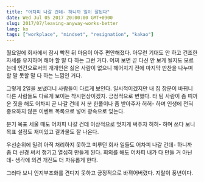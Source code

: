 ```yaml
---
title: "어차피 나갈 건데- 하니까 일이 잘된다"
date: Wed Jul 05 2017 20:00:00 GMT+0900
slug: 2017/07/leaving-anyway-works-better
lang: ko
tags: ["workplace", "mindset", "resignation", "kakao"]
---
```


월요일에 회사에서 잠시 빡친 뒤 마음이 아주 편안해졌다. 아무런 기대도 안 하고 건조한 자세를 유지하며 해야 할 말 다 하는 그런 거다. 어찌 보면 곧 다신 안 보게 될지도 모르는데 인간으로서의 개개인은 싫은 사람이 없으니 헤어지기 전에 마지막 만찬을 나누며 할 말 못할 말 다 하는 느낌인 거다.

그렇게 2일을 보냈더니 사람들이 다르게 보인다. 일시적이겠지만 내 집 창문이 바뀌니 다른 사람들도 다르게 보이는 착시현상이겠지. 긍정적으로 변했다. 타 팀 사람이 좀 띠꺼운 짓을 해도 어차피 곧 나갈 건데 저 분 한풀이나 좀 받아주자 허허- 하며 인생에 전혀 중요하지 않은 이벤트 목록으로 넣어 광속으로 잊는다.

분기 목표 세울 때도 어차피 나갈 건데 이상적으로 멋지게 써주자 허허- 하며 쓰다 보니 목표 설정도 재미있고 결과물도 잘 나온다.

우선순위에 밀려 아직 처리하지 못하고 미루던 회사 일들도 어차피 나갈 건데- 하니까 좀 더 신경 써서 챙기고 열심히 만들게 된다. 회의를 해도 어차피 내가 다 만들 거 아닌데- 생각에 의견 개진도 더 자유롭게 한다.

그러다 보니 인지부조화를 견디지 못하고 긍정적으로 바뀌어버렸다. 지랄이 풍년이다.
